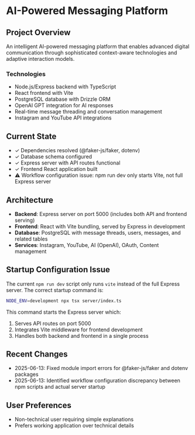 # AI-Powered Messaging Platform

## Project Overview
An intelligent AI-powered messaging platform that enables advanced digital communication through sophisticated context-aware technologies and adaptive interaction models.

### Technologies
- Node.js/Express backend with TypeScript
- React frontend with Vite
- PostgreSQL database with Drizzle ORM
- OpenAI GPT integration for AI responses
- Real-time message threading and conversation management
- Instagram and YouTube API integrations

## Current State
- ✓ Dependencies resolved (@faker-js/faker, dotenv)
- ✓ Database schema configured
- ✓ Express server with API routes functional
- ✓ Frontend React application built
- ⚠️ Workflow configuration issue: npm run dev only starts Vite, not full Express server

## Architecture
- **Backend**: Express server on port 5000 (includes both API and frontend serving)
- **Frontend**: React with Vite bundling, served by Express in development
- **Database**: PostgreSQL with message threads, users, messages, and related tables
- **Services**: Instagram, YouTube, AI (OpenAI), OAuth, Content management

## Startup Configuration Issue
The current `npm run dev` script only runs `vite` instead of the full Express server. The correct startup command is:
```bash
NODE_ENV=development npx tsx server/index.ts
```

This command starts the Express server which:
1. Serves API routes on port 5000
2. Integrates Vite middleware for frontend development
3. Handles both backend and frontend in a single process

## Recent Changes
- 2025-06-13: Fixed module import errors for @faker-js/faker and dotenv packages
- 2025-06-13: Identified workflow configuration discrepancy between npm scripts and actual server startup

## User Preferences
- Non-technical user requiring simple explanations
- Prefers working application over technical details